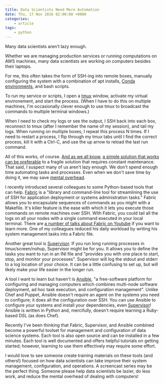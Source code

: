 ```yaml
---
title: Data Scientists Need More Automation
date: Thu, 17 Nov 2016 02:00:00 +0000
categories:
    - article
tags:
    - python
---
```

Many data scientists aren't lazy enough.

Whether we are managing production services or running computations on AWS
machines, many data scientists are working on computers besides their laptops.

For me, this often takes the form of SSH-ing into remote boxes, manually
configuring the system with a combination of apt installs, [Conda
environments](http://conda.pydata.org/docs/using/envs.html "Managing
environments — Conda   documentation"), and bash scripts.

To run my service or scripts, I open a [tmux](https://tmux.github.io/ "tmux")
window, activate my virtual environement, and start the process. (When I have
to do this on multiple machines, I'm occasionally clever enough to use tmux to
broadcast the commands to multiple terminal windows.)

When I need to check my logs or see the output, I SSH back into each box,
reconnect to tmux (after I remember the name of my session), and tail my logs.
When running on multiple boxes, I repeat this process N times. If I need to
restart a process, I flip through my tmux tabs until I find the correct
process, kill it with a Ctrl-C, and use the up arrow to reload the last run
command.

All of this works, of course. [And as we all know](https://xkcd.com/1319/), [a
simple solution that works](http://xkcd.com/974/) [can be
preferable](https://xkcd.com/1445/) to a fragile solution that requires
constant maintenance. That said, I suspect many of us aren't lazy enough. We
don't spend enough time automating tasks and processes. Even when we don't
save time by doing it, we may save [mental overhead](http://www.johndcook.com/blog/2015/12/22/automate-to-save-mental-energy-not-time/).

I recently introduced several colleagues to some Python-based tools that can
help. [Fabric](http://www.fabfile.org/) is a "library and command-line tool
for streamlining the use of SSH for application deployment or systems
administration tasks." Fabric allows you to encapsulate sequences of commands
as you might with a Makefile. It's killer feature is the ease with which it
lets you execute those commands on remote machines over SSH. With Fabric, you
could tail all the logs on all your nodes with a single command executed in
your local terminal. There are [a number of talks about Fabric on
Youtube](https://www.youtube.com/results?search_query=python+fabric) if you
want to learn more. One of my colleagues reduced his daily workload by writing
his system management tasks into a Fabric file.

Another great tool is [Supervisor](http://supervisord.org/). If you run long
running processes in tmux/screen/nohup, Supervisor might be for you. It allows
you to define the tasks you want to run in an INI file and "provides you with
one place to start, stop, and monitor your processes". Supervisor will log the
stdout and stderr to a log location of your choice. It can be a little
confusing to set up, but will likely make your life easier in the longer run.

A tool I want to learn but haven't is [Ansible](https://www.ansible.com/), "a
free-software platform for configuring and managing computers which combines
multi-node software deployment, ad hoc task execution, and configuration
management". Unlike Chef and Puppet, Ansible doesn't require an agent on the
systems you need to configure; it does all the configuration over SSH. You can
use Ansible to configure your systems and install your dependencies, even
[Supervisor](https://github.com/zenoamaro/ansible-supervisord)! Ansible is
written in Python and, mercifully, doesn't require learning a Ruby-based DSL
(as does Chef).

Recently I've been thinking that Fabric, Supervisor, and Ansible combined
become a powerful toolset for management and configuration of data science
systems. Each tool is also open source and can be installed in a few minutes.
Each tool is well documented and offers helpful tutorials on getting started;
however, learning to use them effectively may require some effort.

I would love to see someone create training materials on these tools (and
others!) focused on how data scientists can take improve their system
management, configuration, and operations. A screencast series may be the
perfect thing. Someone please help data scientists be lazier, do less work,
and reduce the mental overhead of dealing with computers!
